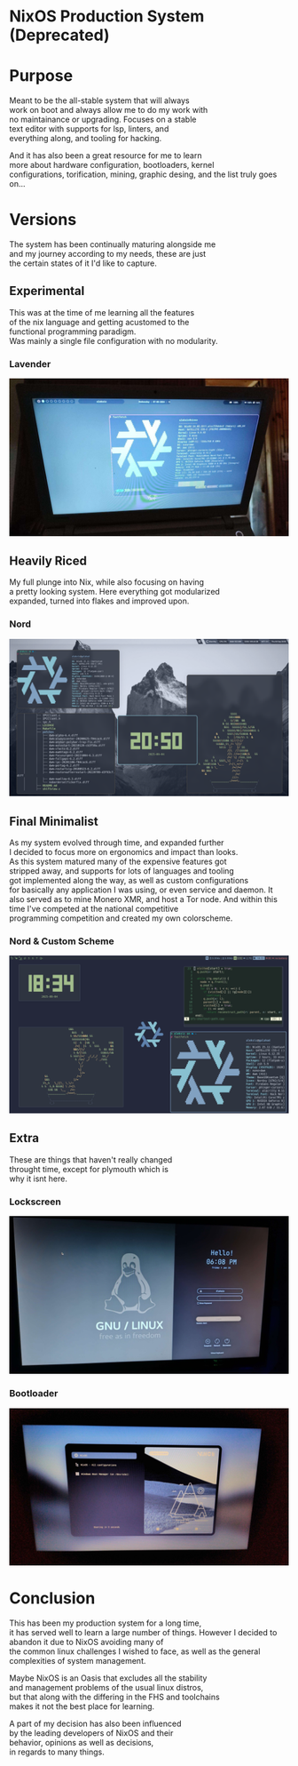 # NixOS Production System (Deprecated)

# Purpose

Meant to be the all-stable system that will always  
work on boot and always allow me to do my work with  
no maintainance or upgrading. Focuses on a stable  
text editor with supports for lsp, linters, and  
everything along, and tooling for hacking.

And it has also been a great resource for me to learn  
more about hardware configuration, bootloaders, kernel  
configurations, torification, mining, graphic desing,
and the list truly goes on...

# Versions

The system has been continually maturing alongside me  
and my journey according to my needs, these are just  
the certain states of it I'd like to capture.

## Experimental

This was at the time of me learning all the features  
of the nix language and getting acustomed to the  
functional programming paradigm.  
Was mainly a single file configuration with no modularity.

### Lavender
![First Experimental Version](./assets/readme/first-rice.png)

## Heavily Riced

My full plunge into Nix, while also focusing on having  
a pretty looking system. Here everything got modularized  
expanded, turned into flakes and improved upon.

### Nord
![Heavy Rice Version](./assets/readme/nord-rice.png)

## Final Minimalist

As my system evolved through time, and expanded further  
I decided to focus more on ergonomics and impact than looks.  
As this system matured many of the expensive features got  
stripped away, and supports for lots of languages and tooling  
got implemented along the way, as well as custom configurations  
for basically any application I was using, or even service and daemon.
It also served as to mine Monero XMR, and host a Tor node.
And within this time I've competed at the national competitive  
programming competition and created my own colorscheme.

### Nord & Custom Scheme
![Latest Minimalist Version](./assets/readme/nixos-minimalist.png)

## Extra

These are things that haven't really changed  
throught time, except for plymouth which is  
why it isnt here.

### Lockscreen
![Lockscreen](./assets/readme/lockscreen.jpg)

### Bootloader
![Bootloader](./assets/readme/bootloader.jpg)

# Conclusion

This has been my production system for a long time,  
it has served well to learn a large number of things. 
However I decided to abandon it due to NixOS avoiding many of  
the common linux challenges I wished to face, as well as 
the general complexities of system management.

Maybe NixOS is an Oasis that excludes all the stability  
and management problems of the usual linux distros,  
but that along with the differing in the FHS and toolchains  
makes it not the best place for learning.

A part of my decision has also been influenced  
by the leading developers of NixOS and their  
behavior, opinions as well as decisions,  
in regards to many things.
